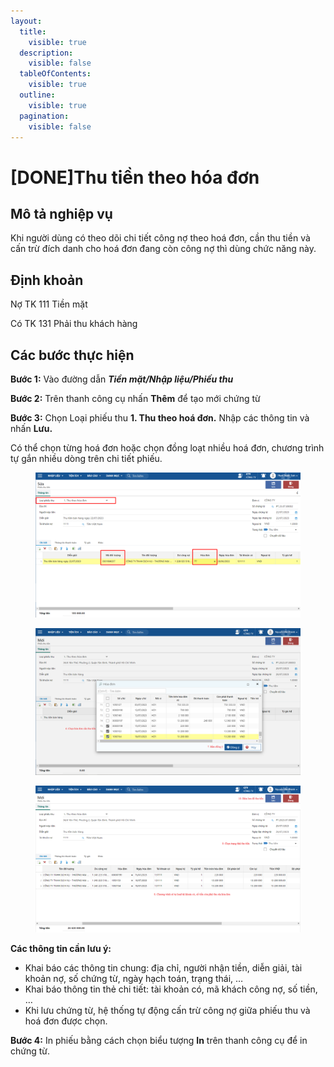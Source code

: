 ```yaml
---
layout:
  title:
    visible: true
  description:
    visible: false
  tableOfContents:
    visible: true
  outline:
    visible: true
  pagination:
    visible: false
---
```


# \[DONE]Thu tiền theo hóa đơn

## Mô tả nghiệp vụ

Khi người dùng có theo dõi chi tiết công nợ theo hoá đơn, cần thu tiền và cấn trừ đích danh cho hoá đơn đang còn công nợ thì dùng chức năng này.

## Định khoản

Nợ TK 111 Tiền mặt

Có TK 131 Phải thu khách hàng

## Các bước thực hiện

**Bước 1:** Vào đường dẫn _**Tiền mặt/Nhập liệu/Phiếu thu**_

**Bước 2:** Trên thanh công cụ nhấn **Thêm** để tạo mới chứng từ

**Bước 3:** Chọn Loại phiếu thu **1. Thu theo hoá đơn.** Nhập các thông tin và nhấn **Lưu.**

Có thể chọn từng hoá đơn hoặc chọn đồng loạt nhiều hoá đơn, chương trình tự gắn nhiều dòng trên chi tiết phiếu.

<figure><img src="../../.gitbook/assets/image (90).png" alt=""><figcaption></figcaption></figure>

<figure><img src="../../.gitbook/assets/Thu tiền mặt theo hóa đơn 1.png" alt=""><figcaption></figcaption></figure>

<figure><img src="../../.gitbook/assets/Thu tiền mặt theo hóa đơn 2.png" alt=""><figcaption></figcaption></figure>

**Các thông tin cần lưu ý:**

* Khai báo các thông tin chung: địa chỉ, người nhận tiền, diễn giải, tài khoản nợ, số chứng từ, ngày hạch toán, trạng thái, …
* Khai báo thông tin thẻ chi tiết: tài khoản có, mã khách công nợ, số tiền, …
* Khi lưu chứng từ, hệ thống tự động cấn trừ công nợ giữa phiếu thu và hoá đơn được chọn.

**Bước 4:** In phiếu bằng cách chọn biểu tượng **In** trên thanh công cụ để in chứng từ.
